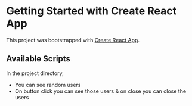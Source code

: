 # Getting Started with Create React App

This project was bootstrapped with [Create React App](https://github.com/facebook/create-react-app).

## Available Scripts

In the project directory,
* You can see random users
* On button click you can see those users & on close you can close the users

